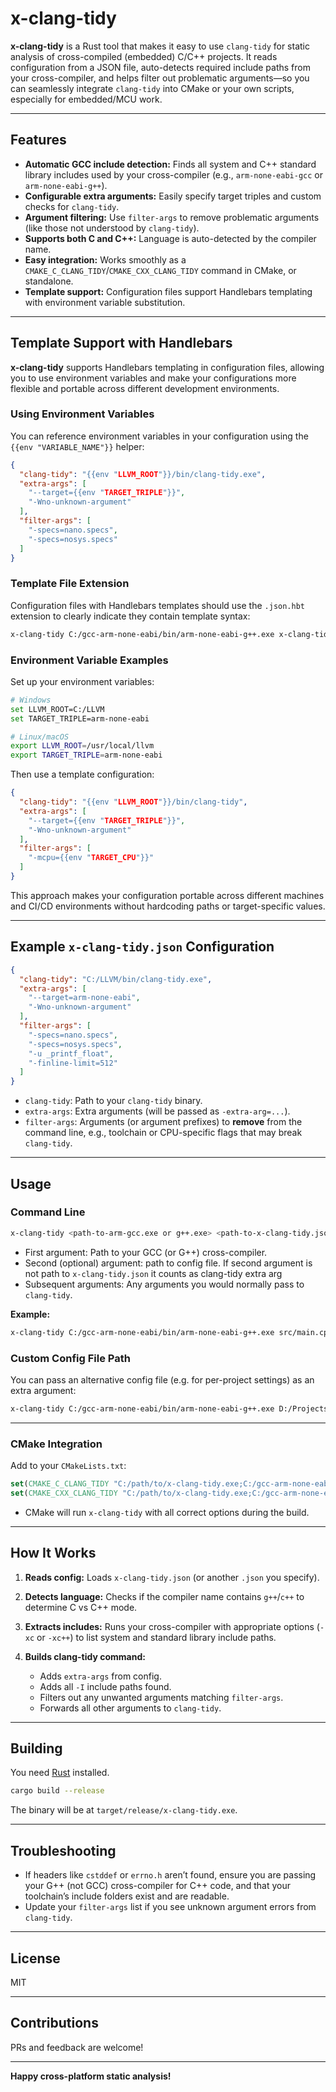 # x-clang-tidy

**x-clang-tidy** is a Rust tool that makes it easy to use `clang-tidy` for static analysis of cross-compiled (embedded) C/C++ projects.
It reads configuration from a JSON file, auto-detects required include paths from your cross-compiler, and helps filter out problematic arguments—so you can seamlessly integrate `clang-tidy` into CMake or your own scripts, especially for embedded/MCU work.

---

## Features

* **Automatic GCC include detection:**
  Finds all system and C++ standard library includes used by your cross-compiler (e.g., `arm-none-eabi-gcc` or `arm-none-eabi-g++`).
* **Configurable extra arguments:**
  Easily specify target triples and custom checks for `clang-tidy`.
* **Argument filtering:**
  Use `filter-args` to remove problematic arguments (like those not understood by `clang-tidy`).
* **Supports both C and C++:**
  Language is auto-detected by the compiler name.
* **Easy integration:**
  Works smoothly as a `CMAKE_C_CLANG_TIDY`/`CMAKE_CXX_CLANG_TIDY` command in CMake, or standalone. 
* **Template support:**
  Configuration files support Handlebars templating with environment variable substitution.

---

## Template Support with Handlebars

**x-clang-tidy** supports Handlebars templating in configuration files, allowing you to use environment variables and make your configurations more flexible and portable across different development environments.

### **Using Environment Variables**

You can reference environment variables in your configuration using the `{{env "VARIABLE_NAME"}}` helper:

```json
{
  "clang-tidy": "{{env "LLVM_ROOT"}}/bin/clang-tidy.exe",
  "extra-args": [
    "--target={{env "TARGET_TRIPLE"}}",
    "-Wno-unknown-argument"
  ],
  "filter-args": [
    "-specs=nano.specs",
    "-specs=nosys.specs"
  ]
}
```

### **Template File Extension**

Configuration files with Handlebars templates should use the `.json.hbt` extension to clearly indicate they contain template syntax:

```sh
x-clang-tidy C:/gcc-arm-none-eabi/bin/arm-none-eabi-g++.exe x-clang-tidy.json.hbt src/main.cpp
```

### **Environment Variable Examples**

Set up your environment variables:

```sh
# Windows
set LLVM_ROOT=C:/LLVM
set TARGET_TRIPLE=arm-none-eabi

# Linux/macOS
export LLVM_ROOT=/usr/local/llvm
export TARGET_TRIPLE=arm-none-eabi
```

Then use a template configuration:

```json
{
  "clang-tidy": "{{env "LLVM_ROOT"}}/bin/clang-tidy",
  "extra-args": [
    "--target={{env "TARGET_TRIPLE"}}",
    "-Wno-unknown-argument"
  ],
  "filter-args": [
    "-mcpu={{env "TARGET_CPU"}}"
  ]
}
```

This approach makes your configuration portable across different machines and CI/CD environments without hardcoding paths or target-specific values.

---

## Example `x-clang-tidy.json` Configuration

```json
{
  "clang-tidy": "C:/LLVM/bin/clang-tidy.exe",
  "extra-args": [
    "--target=arm-none-eabi",
    "-Wno-unknown-argument"
  ],
  "filter-args": [
    "-specs=nano.specs",
    "-specs=nosys.specs",
    "-u _printf_float", 
    "-finline-limit=512"
  ]
}
```

* `clang-tidy`: Path to your `clang-tidy` binary.
* `extra-args`: Extra arguments (will be passed as `-extra-arg=...`).
* `filter-args`: Arguments (or argument prefixes) to **remove** from the command line, e.g., toolchain or CPU-specific flags that may break `clang-tidy`.

---

## Usage

### **Command Line**

```sh
x-clang-tidy <path-to-arm-gcc.exe or g++.exe> <path-to-x-clang-tidy.json> <clang-tidy-args...>
```

* First argument: Path to your GCC (or G++) cross-compiler.
* Second (optional) argument: path to config file. If second argument is not path to `x-clang-tidy.json` it counts as clang-tidy extra arg
* Subsequent arguments: Any arguments you would normally pass to `clang-tidy`.

**Example:**

```sh
x-clang-tidy C:/gcc-arm-none-eabi/bin/arm-none-eabi-g++.exe src/main.cpp
```

### **Custom Config File Path**

You can pass an alternative config file (e.g. for per-project settings) as an extra argument:

```sh
x-clang-tidy C:/gcc-arm-none-eabi/bin/arm-none-eabi-g++.exe D:/Projects/you-project/x-clang-tidy.json src/main.cpp
```

---

### **CMake Integration**

Add to your `CMakeLists.txt`:

```cmake
set(CMAKE_C_CLANG_TIDY "C:/path/to/x-clang-tidy.exe;C:/gcc-arm-none-eabi/bin/arm-none-eabi-gcc.exe;${CMAKE_SOURCE_DIR}/x-clang-tidy.json")
set(CMAKE_CXX_CLANG_TIDY "C:/path/to/x-clang-tidy.exe;C:/gcc-arm-none-eabi/bin/arm-none-eabi-g++.exe;${CMAKE_SOURCE_DIR}/x-clang-tidy.json")
```

* CMake will run `x-clang-tidy` with all correct options during the build.

---

## How It Works

1. **Reads config:**
   Loads `x-clang-tidy.json` (or another `.json` you specify).
2. **Detects language:**
   Checks if the compiler name contains `g++`/`c++` to determine C vs C++ mode.
3. **Extracts includes:**
   Runs your cross-compiler with appropriate options (`-xc` or `-xc++`) to list system and standard library include paths.
4. **Builds clang-tidy command:**

   * Adds `extra-args` from config.
   * Adds all `-I` include paths found.
   * Filters out any unwanted arguments matching `filter-args`.
   * Forwards all other arguments to `clang-tidy`.

---

## Building

You need [Rust](https://rustup.rs/) installed.

```sh
cargo build --release
```

The binary will be at `target/release/x-clang-tidy.exe`.

---

## Troubleshooting

* If headers like `cstddef` or `errno.h` aren’t found, ensure you are passing your G++ (not GCC) cross-compiler for C++ code, and that your toolchain’s include folders exist and are readable.
* Update your `filter-args` list if you see unknown argument errors from `clang-tidy`.

---

## License

MIT

---

## Contributions

PRs and feedback are welcome!

---

**Happy cross-platform static analysis!**
